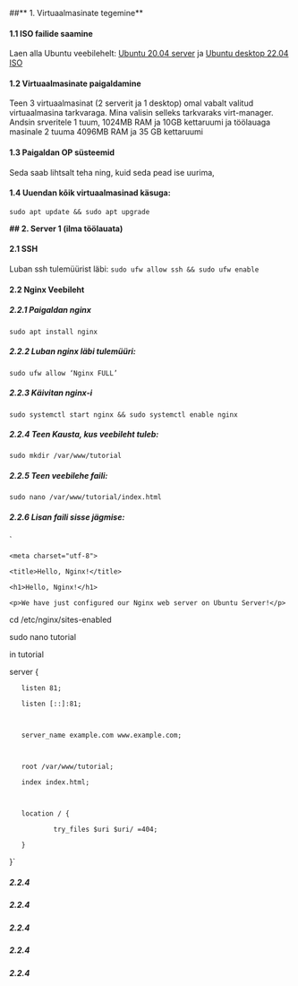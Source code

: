 ##**    1. Virtuaalmasinate tegemine**
####		1.1 ISO failide saamine
Laen alla Ubuntu veebilehelt:
[Ubuntu 20.04 server](https://ubuntu.com/download/server)
 ja 
[Ubuntu desktop 22.04 ISO](https://ubuntu.com/download/desktop/thank-you?version=22.04.1&architecture=amd64)

####		1.2 Virtuaalmasinate paigaldamine
Teen 3 virtuaalmasinat (2 serverit ja 1 desktop) omal vabalt valitud virtuaalmasina tarkvaraga.
Mina valisin selleks tarkvaraks virt-manager.
Andsin srveritele 1 tuum, 1024MB RAM ja 10GB kettaruumi ja
töölauaga masinale 2 tuuma 4096MB RAM ja 35 GB kettaruumi
####		1.3 Paigaldan OP süsteemid
Seda saab lihtsalt teha ning, kuid seda pead ise uurima,
####		1.4 Uuendan kõik virtuaalmasinad käsuga:
`sudo apt update && sudo apt upgrade`

**##    2. Server 1 (ilma töölauata)**
####    2.1 SSH
Luban ssh tulemüürist läbi:
`sudo ufw allow ssh && sudo ufw enable`
####    2.2 Nginx Veebileht
#####    2.2.1 Paigaldan nginx
`sudo apt install nginx`
#####    2.2.2 Luban nginx läbi tulemüüri:
`sudo ufw allow ‘Nginx FULL’`
#####    2.2.3 Käivitan nginx-i
`sudo systemctl start nginx && sudo systemctl enable nginx`
#####    2.2.4 Teen Kausta, kus veebileht tuleb:
`sudo mkdir /var/www/tutorial`
#####    2.2.5 Teen veebilehe faili:
`sudo nano /var/www/tutorial/index.html` 
#####    2.2.6 Lisan faili sisse jägmise:
`<!doctype html> 

<html> 

<head> 

    <meta charset="utf-8"> 

    <title>Hello, Nginx!</title> 

</head> 

<body> 

    <h1>Hello, Nginx!</h1> 

    <p>We have just configured our Nginx web server on Ubuntu Server!</p> 

</body> 

</html> 

  

cd /etc/nginx/sites-enabled 

sudo nano tutorial 

  

in tutorial 

  

server { 

       listen 81; 

       listen [::]:81; 

  

       server_name example.com www.example.com; 

  

       root /var/www/tutorial; 

       index index.html; 

  

       location / { 

               try_files $uri $uri/ =404; 

       } 

}`
#####    2.2.4
#####    2.2.4
#####    2.2.4
#####    2.2.4
#####    2.2.4
